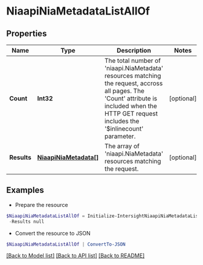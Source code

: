 # NiaapiNiaMetadataListAllOf
## Properties

Name | Type | Description | Notes
------------ | ------------- | ------------- | -------------
**Count** | **Int32** | The total number of &#39;niaapi.NiaMetadata&#39; resources matching the request, accross all pages. The &#39;Count&#39; attribute is included when the HTTP GET request includes the &#39;$inlinecount&#39; parameter. | [optional] 
**Results** | [**NiaapiNiaMetadata[]**](NiaapiNiaMetadata.md) | The array of &#39;niaapi.NiaMetadata&#39; resources matching the request. | [optional] 

## Examples

- Prepare the resource
```powershell
$NiaapiNiaMetadataListAllOf = Initialize-IntersightNiaapiNiaMetadataListAllOf  -Count null `
 -Results null
```

- Convert the resource to JSON
```powershell
$NiaapiNiaMetadataListAllOf | ConvertTo-JSON
```

[[Back to Model list]](../README.md#documentation-for-models) [[Back to API list]](../README.md#documentation-for-api-endpoints) [[Back to README]](../README.md)

